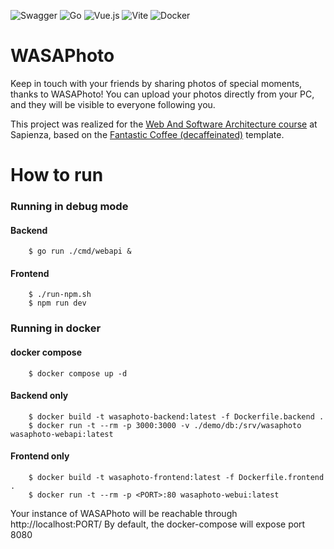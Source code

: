![Swagger](https://img.shields.io/badge/-Swagger-%23Clojure?style=for-the-badge&logo=swagger&logoColor=white) ![Go](https://img.shields.io/badge/go-%2300ADD8.svg?style=for-the-badge&logo=go&logoColor=white) ![Vue.js](https://img.shields.io/badge/vuejs-%2335495e.svg?style=for-the-badge&logo=vuedotjs&logoColor=%234FC08D) ![Vite](https://img.shields.io/badge/vite-%23646CFF.svg?style=for-the-badge&logo=vite&logoColor=white) ![Docker](https://img.shields.io/badge/docker-%230db7ed.svg?style=for-the-badge&logo=docker&logoColor=white)
# WASAPhoto
Keep in touch with your friends by sharing photos of special moments, thanks to WASAPhoto! You can
upload your photos directly from your PC, and they will be visible to everyone following you.

This project was realized for the [Web And Software Architecture course](http://gamificationlab.uniroma1.it/en/wasa/) at Sapienza, based on the [Fantastic Coffee (decaffeinated)](https://github.com/sapienzaapps/fantastic-coffee-decaffeinated)
 template.
# How to run
### Running in debug mode
#### Backend
```shell
    $ go run ./cmd/webapi &
```
#### Frontend
```shell
    $ ./run-npm.sh
    $ npm run dev
```
### Running in docker
#### docker compose
```shell
    $ docker compose up -d
```
#### Backend only
```shell
    $ docker build -t wasaphoto-backend:latest -f Dockerfile.backend .
    $ docker run -t --rm -p 3000:3000 -v ./demo/db:/srv/wasaphoto wasaphoto-webapi:latest
```
#### Frontend only
```shell
    $ docker build -t wasaphoto-frontend:latest -f Dockerfile.frontend .
    $ docker run -t --rm -p <PORT>:80 wasaphoto-webui:latest
```
Your instance of WASAPhoto will be reachable through http://localhost:PORT/
By default, the docker-compose will expose port 8080

